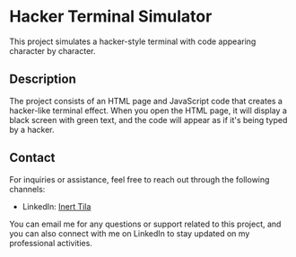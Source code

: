 # Hacker Terminal Simulator

This project simulates a hacker-style terminal with code appearing character by character.

## Description

The project consists of an HTML page and JavaScript code that creates a hacker-like terminal effect. When you open the HTML page, it will display a black screen with green text, and the code will appear as if it's being typed by a hacker.

## Contact

For inquiries or assistance, feel free to reach out through the following channels:

- LinkedIn: [Inert Tila](https://al.linkedin.com/in/inerttila)

You can email me for any questions or support related to this project, and you can also connect with me on LinkedIn to stay updated on my professional activities.
